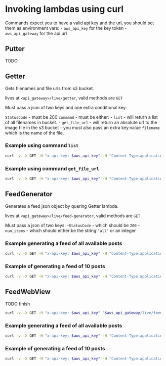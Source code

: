 # Invoking lambdas using curl

Commands expect you to have a valid api key and the url, you should set them as environment vars:
    - `aws_api_key` for the key token
    - `aws_api_gateway` for the api url

## Putter

TODO

## Getter

Gets filenames and file urls from s3 bucket.

lives at `<api_gateway>/live/getter`, valid methods are `GET`

Must pass a json of two keys and one extra conditional key:

`StatusCode` - must be 200
`command` - must be either:
    - `list` - will return a list of all filenames in bucket.
    - `get_file_url` - will return an absolute url to the image file in the s3 bucket
      - you must also pass an extra key:value `filename` which is the name of the file.

### Example using command `list`

``` bash
curl -v -X GET -H "x-api-key: $aws_api_key" -H "Content-Type:application/json" -d '{"StatusCode": 200, "command":"list"}' "$aws_api_gateway/live/getter"
```

### Example using command `get_file_url`
```bash
curl -v -X GET -H "x-api-key: $aws_api_key" -H "Content-Type:application/json" -d '{"StatusCode": 200, "command":"get_file_url","filename":"green.png"}' "$aws_api_gateway/live/getter"
```


## FeedGenerator

Generates a feed json object by quering Getter lambda.

lives at `<api_gateway>/live/feed-generator`, valid methods are `GET`

Must pass a json of two keys:
    -`StatusCode` - which should be `200`
    - `num_items` - which should either be the string `"all"` or an integer

### Example generating a feed of all available posts

``` bash
curl -v -X GET -H "x-api-key: $aws_api_key" -H "Content-Type:application/json" -d '{"StatusCode": 200, "num_items":"all"}' "$aws_api_gateway/live/feed-generator"
```


### Example of generating a feed of 10 posts

``` bash
curl -v -X GET -H "x-api-key: $aws_api_key" -H "Content-Type:application/json" -d '{"StatusCode": 200, "num_items":"10"}' "$aws_api_gateway/live/feed-generator"
```


## FeedWebView

TODO finish

``` bash
curl -v -X GET -H "x-api-key: $aws_api_key" "$aws_api_gateway/live/feed"
```

### Example generating a feed of all available posts

``` bash
curl -v -X GET -H "x-api-key: $aws_api_key" -H "Content-Type:application/json" -d '{"StatusCode": 200, "num_items":"all"}' "$aws_api_gateway/live/feed"
```


### Example of generating a feed of 10 posts

``` bash
curl -v -X GET -H "x-api-key: $aws_api_key" -H "Content-Type:application/json" -d '{"StatusCode": 200, "num_items":"10"}' "$aws_api_gateway/live/feed"
```
